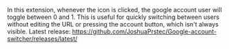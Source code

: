 In this extension, whenever the icon is clicked, the google account user will toggle between 0 and 1. 
This is useful for quickly switching between users without editing the URL or pressing the account button, which isn't always visible.
Latest release: https://github.com/JoshuaPrstec/Google-account-switcher/releases/latest/
